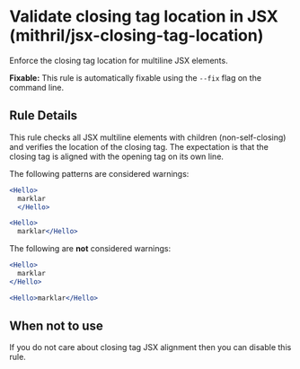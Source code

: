 # Validate closing tag location in JSX (mithril/jsx-closing-tag-location)

Enforce the closing tag location for multiline JSX elements.

**Fixable:** This rule is automatically fixable using the `--fix` flag on the command line.

## Rule Details

This rule checks all JSX multiline elements with children (non-self-closing) and verifies the location of the closing tag. The expectation is that the closing tag is aligned with the opening tag on its own line.

The following patterns are considered warnings:

```jsx
<Hello>
  marklar
  </Hello>
```

```jsx
<Hello>
  marklar</Hello>
```

The following are **not** considered warnings:

```jsx
<Hello>
  marklar
</Hello>
```

```jsx
<Hello>marklar</Hello>
```

## When not to use

If you do not care about closing tag JSX alignment then you can disable this rule.
